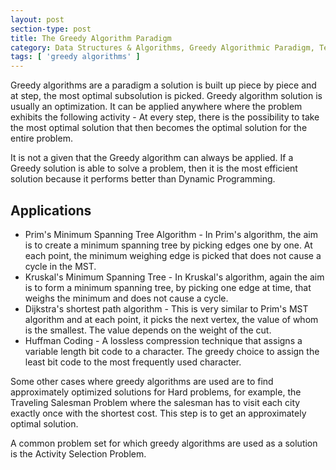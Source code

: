 ```yaml
---
layout: post
section-type: post
title: The Greedy Algorithm Paradigm
category: Data Structures & Algorithms, Greedy Algorithmic Paradigm, Technical
tags: [ 'greedy algorithms' ]
---
```


Greedy algorithms are a paradigm a solution is built up piece by piece and at step, the most optimal subsolution is picked. Greedy algorithm solution is usually an optimization. It can be applied anywhere where the problem exhibits the following activity - At every step, there is the possibility to take the most optimal solution that then becomes the optimal solution for the entire problem. 

It is not a given that the Greedy algorithm can always be applied. If a Greedy solution is able to solve a problem, then it is the most efficient solution because it performs better than Dynamic Programming.

## Applications

* Prim's Minimum Spanning Tree Algorithm - In Prim's algorithm, the aim is to create a minimum spanning tree by picking edges one by one. At each point, the minimum weighing edge is picked that does not cause a cycle in the MST.
* Kruskal's Minimum Spanning Tree - In Kruskal's algorithm, again the aim is to form a minimum spanning tree, by picking one edge at time, that weighs the minimum and does not cause a cycle. 
* Dijkstra's shortest path algorithm - This is very similar to Prim's MST algorithm and at each point, it picks the next vertex, the value of whom is the smallest. The value depends on the weight of the cut. 
* Huffman Coding - A lossless compression technique that assigns a variable length bit code to a character. The greedy choice to assign the least bit code to the most frequently used character.

Some other cases where greedy algorithms are used are to find approximately optimized solutions for Hard problems, for example, the Traveling Salesman Problem where the salesman has to visit each city exactly once with the shortest cost. This step is to get an approximately optimal solution. 

A common problem set for which greedy algorithms are used as a solution is the Activity Selection Problem. 
